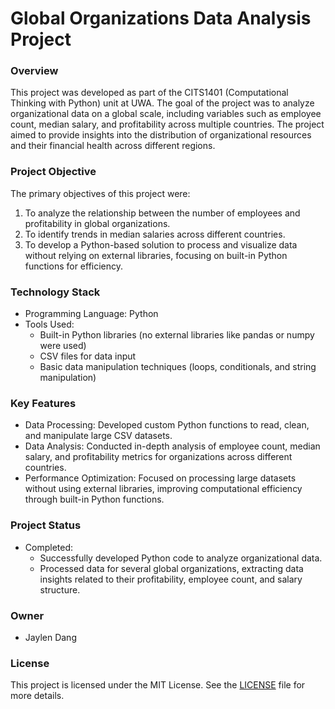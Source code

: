 # Global Organizations Data Analysis Project

### Overview
This project was developed as part of the CITS1401 (Computational Thinking with Python) unit at UWA. The goal of the project was to analyze organizational data on a global scale, including variables such as employee count, median salary, and profitability across multiple countries. The project aimed to provide insights into the distribution of organizational resources and their financial health across different regions.

### Project Objective
The primary objectives of this project were:
1. To analyze the relationship between the number of employees and profitability in global organizations.
2. To identify trends in median salaries across different countries.
3. To develop a Python-based solution to process and visualize data without relying on external libraries, focusing on built-in Python functions for efficiency.

### Technology Stack
- Programming Language: Python
- Tools Used: 
  - Built-in Python libraries (no external libraries like pandas or numpy were used)
  - CSV files for data input
  - Basic data manipulation techniques (loops, conditionals, and string manipulation)

### Key Features
- Data Processing: Developed custom Python functions to read, clean, and manipulate large CSV datasets.
- Data Analysis: Conducted in-depth analysis of employee count, median salary, and profitability metrics for organizations across different countries.
- Performance Optimization: Focused on processing large datasets without using external libraries, improving computational efficiency through built-in Python functions.

### Project Status
- Completed: 
  - Successfully developed Python code to analyze organizational data.
  - Processed data for several global organizations, extracting data insights related to their profitability, employee count, and salary structure.

### Owner
- Jaylen Dang

### License
This project is licensed under the MIT License. See the [LICENSE](LICENSE) file for more details.
